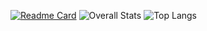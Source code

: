 [![Readme Card](https://github-readme-stats.vercel.app/api/pin/?username=anuraghazra&repo=github-readme-stats)](https://github.com/amcpqb86/portfolio-2022)
![Overall Stats](https://github-readme-stats.vercel.app/api?username=amcpqb86&count_private=true&show_icons=true&hide=contribs&theme=github_dark)
![Top Langs](https://github-readme-stats.vercel.app/api/top-langs/?username=amcpqb86&layout=compact&theme=github_dark)
